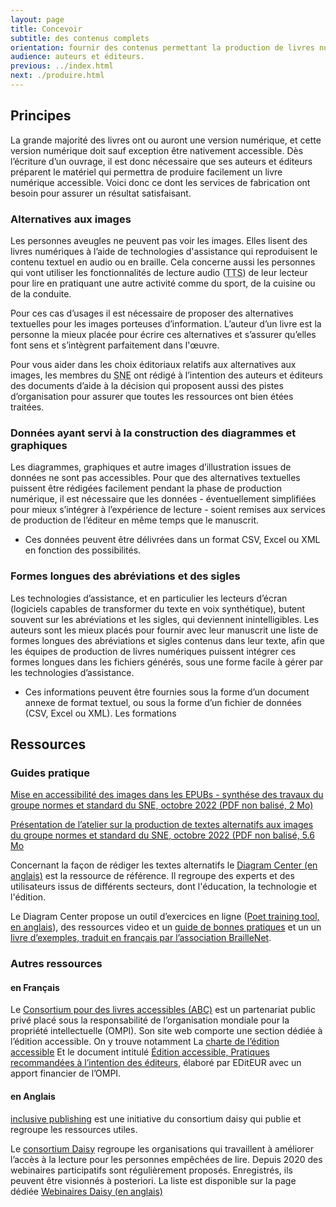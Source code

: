 ```yaml
---
layout: page
title: Concevoir
subtitle: des contenus complets
orientation: fournir des contenus permettant la production de livres numériques accessibles.
audience: auteurs et éditeurs.
previous: ../index.html
next: ./produire.html
---
```


<div markdown="1" id="principes">

<h2>Principes</h2>

La grande majorité des livres ont ou auront une version numérique, et cette version numérique doit sauf exception être nativement accessible. Dès l’écriture d’un ouvrage, il est donc nécessaire que ses auteurs et éditeurs préparent le matériel qui permettra de produire facilement un livre numérique accessible.
Voici donc ce dont les services de fabrication ont besoin pour assurer un résultat satisfaisant.

### Alternatives aux images

Les personnes aveugles ne peuvent pas voir les images. Elles lisent des livres numériques à l’aide de technologies d'assistance qui reproduisent le contenu textuel en audio ou en braille. Cela concerne aussi les personnes qui vont utiliser les fonctionnalités de lecture audio (<abbr title="text to speech">TTS</abbr>) de leur lecteur pour lire en pratiquant une autre activité comme du sport, de la cuisine ou de la conduite.

Pour ces cas d’usages il est nécessaire de proposer des alternatives textuelles pour les images porteuses d’information. L’auteur d’un livre est la personne la mieux placée pour écrire ces alternatives et s’assurer qu’elles font sens et s’intègrent parfaitement dans l'œuvre.

Pour vous aider dans les choix éditoriaux relatifs aux alternatives aux images, les membres du <abbr title="Syndicat national de l'édition">SNE</abbr> ont rédigé à l’intention des auteurs et éditeurs des documents d’aide à la décision qui proposent aussi des pistes d’organisation pour assurer que toutes les ressources ont bien étées traitées.

### Données ayant servi à la construction des diagrammes et graphiques

Les diagrammes, graphiques et autre images d’illustration issues de données ne sont pas accessibles. Pour que des alternatives textuelles puissent être rédigées facilement pendant la phase de production numérique, il est nécessaire que les données - éventuellement simplifiées pour mieux s’intégrer à l’expérience de lecture - soient remises aux services de production de l’éditeur en même temps que le manuscrit.

-   Ces données peuvent être délivrées dans un format CSV, Excel ou XML en fonction des possibilités.

### Formes longues des abréviations et des sigles

Les technologies d’assistance, et en particulier les lecteurs d’écran (logiciels capables de transformer du texte en voix synthétique), butent souvent sur les abréviations et les sigles, qui deviennent inintelligibles. Les auteurs sont les mieux placés pour fournir avec leur manuscrit une liste de formes longues des abréviations et sigles contenus dans leur texte, afin que les équipes de production de livres numériques puissent intégrer ces formes longues dans les fichiers générés, sous une forme facile à gérer par les technologies d’assistance.

-   Ces informations peuvent être fournies sous la forme d’un document annexe de format textuel, ou sous la forme d’un fichier de données (CSV, Excel ou XML). Les formations

</div>

<aside markdown="1">

## Ressources

### Guides pratique

<a href="https://www.sne.fr/app/uploads/2022/10/SNE-Normes-et-stanrdards-Textes-alternatifs-image-Document-de-synthese-.._vdef2.pdf" class ="link color_orange">Mise en accessibilité des images dans les EPUBs - synthése des travaux du groupe normes et standard du SNE, octobre 2022 (PDF non balisé, 2 Mo)</a>

<a href="https://www.sne.fr/app/uploads/2022/10/SNE_Atelier_Normes-et-Standards_Accessibilite_Textes-alternatifs_2022.pptx.pdf" class ="link color_orange">Présentation de l’atelier sur la production de textes alternatifs aux images du groupe normes et standard du SNE, octobre 2022 (PDF non balisé, 5.6 Mo</a>

Concernant la façon de rédiger les textes alternatifs le [Diagram Center (en anglais)](http://diagramcenter.org/) est la ressource de référence. Il regroupe des experts et des utilisateurs issus de différents secteurs, dont l'éducation, la technologie et l'édition.

Le Diagram Center propose un outil d’exercices en ligne ([Poet training tool, en anglais](https://poet.diagramcenter.org/)), des ressources video et un [guide de bonnes pratiques](http://diagramcenter.org/table-of-contents-2.html) et un un [livre d’exemples, traduit en français par l’association BrailleNet](https://github.com/benetech/AccessibleImageSampleBook/blob/master/AccessibleImageSampleBookFrench/DIAGRAM_Image-Description-Guidelines_FR.epub?raw=true).

### Autres ressources

#### en Français

Le [Consortium pour des livres accessibles (ABC)](https://www.accessiblebooksconsortium.org/publishing/fr/) est un partenariat public privé placé sous la responsabilité de l’organisation mondiale pour la propriété intellectuelle (OMPI). Son site web comporte une section dédiée à l’édition accessible. On y trouve notamment La [charte de l’édition accessible](https://www.accessiblebooksconsortium.org/docs/fr/charter.docx)
Et le document intitulé [Édition accessible, Pratiques recommandées à l’intention des éditeurs](https://www.accessiblebooksconsortium.org/export/abc/fr/best_practice_guidelines.doc), élaboré par EDitEUR avec un apport financier de l’OMPI.

#### en Anglais

[inclusive publishing](https://inclusivepublishing.org/) est une initiative du consortium daisy qui publie et regroupe les ressources utiles.

Le [consortium Daisy](https://daisy.org) regroupe les organisations qui travaillent à améliorer l’accès à la lecture pour les personnes empêchées de lire. Depuis 2020 des webinaires participatifs sont régulièrement proposés. Enregistrés, ils peuvent être visionnés à posteriori. La liste est disponible sur la page dédiée [Webinaires Daisy (en anglais)](https://daisy.org/webinar-series/)

</aside>
